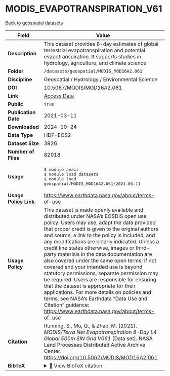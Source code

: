 # MODIS_EVAPOTRANSPIRATION_V61

[Back to geospatial datasets](../geospatial.md)

| Field | Value |
|--------|-------|
| **Description** | This dataset provides 8-day estimates of global terrestrial evapotranspiration and potential evapotranspiration. It supports studies in hydrology, agriculture, and climate science. |
| **Folder** | `/datasets/geospatial/MODIS_MOD16A2.061` |
| **Discipline** | Geospatial / Hydrology / Environmental Science |
| **DOI** | [10.5067/MODIS/MOD16A2.061](https://doi.org/10.5067/MODIS/MOD16A2.061) |
| **Link** | [Access Data](https://app.globus.org/file-manager?origin_id=fc37cdc2-f1ee-49e5-8c93-d5049ef813c4&origin_path=%2F) |
| **Public** | `true` |
| **Publication Date** | 2021-03-11 |
| **Downloaded** | 2024-10-24 |
| **Data Type** | HDF-EOS2 |
| **Dataset Size** | 392G |
| **Number of Files** | 82018 |
| **Usage** | <pre>&#36; module avail<br>&#36; module load datasets<br>&#36; module load geospatial/MODIS_MOD16A2.061/2021-03-11</pre> |
| **Usage Policy Link** | https://www.earthdata.nasa.gov/about/terms-of-use |
| **Usage Policy** | This dataset is made openly available and distributed under NASA’s EOSDIS open use policy. Users may use, adapt the data provided that proper credit is given to the original authors and source, a link to the policy is included, and any modifications are clearly indicated. Unless a credit line states otherwise, images or third-party materials in the data documentation are also covered under the same open terms; if not covered and your intended use is beyond statutory permissions, separate permission may be required. Users are responsible for ensuring that the dataset is appropriate for their applications. For more details on policies and terms, see NASA’s Earthdata “Data Use and Citation” guidance: https://www.earthdata.nasa.gov/about/terms-of-use |
| **Citation** | Running, S., Mu, Q., &amp; Zhao, M. (2021). <i>MODIS/Terra Net Evapotranspiration 8-Day L4 Global 500m SIN Grid V061</i> [Data set]. NASA Land Processes Distributed Active Archive Center. https://doi.org/10.5067/MODIS/MOD16A2.061 |
| **BibTeX** | <details><summary>📜 View BibTeX citation</summary><pre>@misc{Running2021MOD16A2,<br>  author       = {Running, S. and Mu, Q. and Zhao, M.},<br>  title        = {MODIS/Terra Net Evapotranspiration 8-Day L4 Global 500m SIN Grid V061},<br>  year         = {2021},<br>  howpublished = {NASA Land Processes Distributed Active Archive Center},<br>  note         = {Data set. Accessed: 2025-10-02},<br>  doi          = {10.5067/MODIS/MOD16A2.061},<br>  url          = {https://doi.org/10.5067/MODIS/MOD16A2.061}<br>}</pre> |
